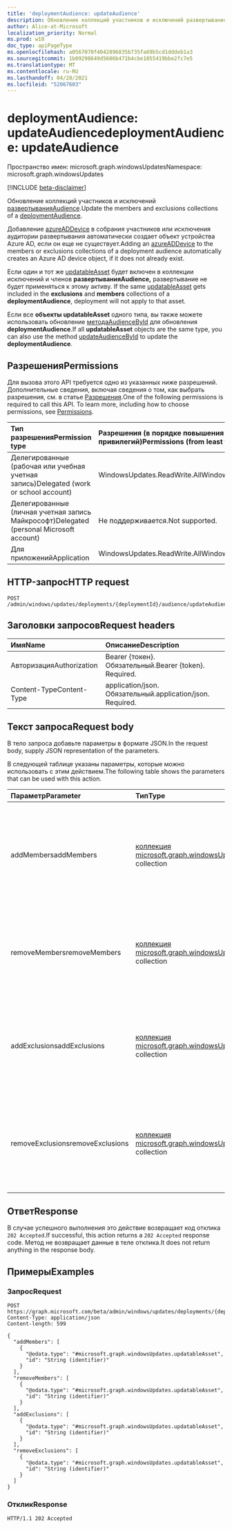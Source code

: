 ```yaml
---
title: 'deploymentAudience: updateAudience'
description: Обновление коллекций участников и исключений развертыванияAudience.
author: Alice-at-Microsoft
localization_priority: Normal
ms.prod: w10
doc_type: apiPageType
ms.openlocfilehash: a0567070f4042896835b735fa69b5cd1dddeb1a3
ms.sourcegitcommit: 1b09298649d5606b471b4cbe1055419bbe2fc7e5
ms.translationtype: MT
ms.contentlocale: ru-RU
ms.lasthandoff: 04/28/2021
ms.locfileid: "52067603"
---
```

# <a name="deploymentaudience-updateaudience"></a><span data-ttu-id="512f0-103">deploymentAudience: updateAudience</span><span class="sxs-lookup"><span data-stu-id="512f0-103">deploymentAudience: updateAudience</span></span>
<span data-ttu-id="512f0-104">Пространство имен: microsoft.graph.windowsUpdates</span><span class="sxs-lookup"><span data-stu-id="512f0-104">Namespace: microsoft.graph.windowsUpdates</span></span>

[!INCLUDE [beta-disclaimer](../../includes/beta-disclaimer.md)]

<span data-ttu-id="512f0-105">Обновление коллекций участников и исключений [развертыванияAudience](../resources/windowsupdates-deploymentaudience.md).</span><span class="sxs-lookup"><span data-stu-id="512f0-105">Update the members and exclusions collections of a [deploymentAudience](../resources/windowsupdates-deploymentaudience.md).</span></span>

<span data-ttu-id="512f0-106">Добавление [azureADDevice](../resources/windowsupdates-azureaddevice.md) в собрания участников или исключения аудитории развертывания автоматически создает объект устройства Azure AD, если он еще не существует.</span><span class="sxs-lookup"><span data-stu-id="512f0-106">Adding an [azureADDevice](../resources/windowsupdates-azureaddevice.md) to the members or exclusions collections of a deployment audience automatically creates an Azure AD device object, if it does not already exist.</span></span>

<span data-ttu-id="512f0-107">Если один и тот же [updatableAsset](../resources/windowsupdates-updatableasset.md)  будет включен в коллекции исключений и членов **развертыванияAudience,** развертывание не будет применяться к этому активу. </span><span class="sxs-lookup"><span data-stu-id="512f0-107">If the same [updatableAsset](../resources/windowsupdates-updatableasset.md) gets included in the **exclusions** and **members** collections of a **deploymentAudience**, deployment will not apply to that asset.</span></span>

<span data-ttu-id="512f0-108">Если все **объекты updatableAsset** одного типа, вы также можете использовать обновление [методаAudienceById](windowsupdates-deploymentaudience-updateaudiencebyid.md) для обновления **deploymentAudience**.</span><span class="sxs-lookup"><span data-stu-id="512f0-108">If all **updatableAsset** objects are the same type, you can also use the method [updateAudienceById](windowsupdates-deploymentaudience-updateaudiencebyid.md) to update the **deploymentAudience**.</span></span>

## <a name="permissions"></a><span data-ttu-id="512f0-109">Разрешения</span><span class="sxs-lookup"><span data-stu-id="512f0-109">Permissions</span></span>
<span data-ttu-id="512f0-p101">Для вызова этого API требуется одно из указанных ниже разрешений. Дополнительные сведения, включая сведения о том, как выбрать разрешения, см. в статье [Разрешения](/graph/permissions-reference).</span><span class="sxs-lookup"><span data-stu-id="512f0-p101">One of the following permissions is required to call this API. To learn more, including how to choose permissions, see [Permissions](/graph/permissions-reference).</span></span>

|<span data-ttu-id="512f0-112">Тип разрешения</span><span class="sxs-lookup"><span data-stu-id="512f0-112">Permission type</span></span>|<span data-ttu-id="512f0-113">Разрешения (в порядке повышения привилегий)</span><span class="sxs-lookup"><span data-stu-id="512f0-113">Permissions (from least to most privileged)</span></span>|
|:---|:---|
|<span data-ttu-id="512f0-114">Делегированные (рабочая или учебная учетная запись)</span><span class="sxs-lookup"><span data-stu-id="512f0-114">Delegated (work or school account)</span></span>|<span data-ttu-id="512f0-115">WindowsUpdates.ReadWrite.All</span><span class="sxs-lookup"><span data-stu-id="512f0-115">WindowsUpdates.ReadWrite.All</span></span>|
|<span data-ttu-id="512f0-116">Делегированные (личная учетная запись Майкрософт)</span><span class="sxs-lookup"><span data-stu-id="512f0-116">Delegated (personal Microsoft account)</span></span>|<span data-ttu-id="512f0-117">Не поддерживается.</span><span class="sxs-lookup"><span data-stu-id="512f0-117">Not supported.</span></span>|
|<span data-ttu-id="512f0-118">Для приложений</span><span class="sxs-lookup"><span data-stu-id="512f0-118">Application</span></span>|<span data-ttu-id="512f0-119">WindowsUpdates.ReadWrite.All</span><span class="sxs-lookup"><span data-stu-id="512f0-119">WindowsUpdates.ReadWrite.All</span></span>|

## <a name="http-request"></a><span data-ttu-id="512f0-120">HTTP-запрос</span><span class="sxs-lookup"><span data-stu-id="512f0-120">HTTP request</span></span>

<!-- {
  "blockType": "ignored"
}
-->
``` http
POST /admin/windows/updates/deployments/{deploymentId}/audience/updateAudience
```

## <a name="request-headers"></a><span data-ttu-id="512f0-121">Заголовки запросов</span><span class="sxs-lookup"><span data-stu-id="512f0-121">Request headers</span></span>
|<span data-ttu-id="512f0-122">Имя</span><span class="sxs-lookup"><span data-stu-id="512f0-122">Name</span></span>|<span data-ttu-id="512f0-123">Описание</span><span class="sxs-lookup"><span data-stu-id="512f0-123">Description</span></span>|
|:---|:---|
|<span data-ttu-id="512f0-124">Авторизация</span><span class="sxs-lookup"><span data-stu-id="512f0-124">Authorization</span></span>|<span data-ttu-id="512f0-p102">Bearer {токен}. Обязательный.</span><span class="sxs-lookup"><span data-stu-id="512f0-p102">Bearer {token}. Required.</span></span>|
|<span data-ttu-id="512f0-127">Content-Type</span><span class="sxs-lookup"><span data-stu-id="512f0-127">Content-Type</span></span>|<span data-ttu-id="512f0-p103">application/json. Обязательный.</span><span class="sxs-lookup"><span data-stu-id="512f0-p103">application/json. Required.</span></span>|

## <a name="request-body"></a><span data-ttu-id="512f0-130">Текст запроса</span><span class="sxs-lookup"><span data-stu-id="512f0-130">Request body</span></span>
<span data-ttu-id="512f0-131">В тело запроса добавьте параметры в формате JSON.</span><span class="sxs-lookup"><span data-stu-id="512f0-131">In the request body, supply JSON representation of the parameters.</span></span>

<span data-ttu-id="512f0-132">В следующей таблице указаны параметры, которые можно использовать с этим действием.</span><span class="sxs-lookup"><span data-stu-id="512f0-132">The following table shows the parameters that can be used with this action.</span></span>

|<span data-ttu-id="512f0-133">Параметр</span><span class="sxs-lookup"><span data-stu-id="512f0-133">Parameter</span></span>|<span data-ttu-id="512f0-134">Тип</span><span class="sxs-lookup"><span data-stu-id="512f0-134">Type</span></span>|<span data-ttu-id="512f0-135">Описание</span><span class="sxs-lookup"><span data-stu-id="512f0-135">Description</span></span>|
|:---|:---|:---|
|<span data-ttu-id="512f0-136">addMembers</span><span class="sxs-lookup"><span data-stu-id="512f0-136">addMembers</span></span>|<span data-ttu-id="512f0-137">[коллекция microsoft.graph.windowsUpdates.updatableAsset](../resources/windowsupdates-updatableasset.md)</span><span class="sxs-lookup"><span data-stu-id="512f0-137">[microsoft.graph.windowsUpdates.updatableAsset](../resources/windowsupdates-updatableasset.md) collection</span></span>|<span data-ttu-id="512f0-138">Список [updatableAsset](../resources/windowsupdates-updatableasset.md) ресурсов, которые необходимо добавить в качестве участников аудитории развертывания.</span><span class="sxs-lookup"><span data-stu-id="512f0-138">List of [updatableAsset](../resources/windowsupdates-updatableasset.md) resources to add as members of the deployment audience.</span></span>|
|<span data-ttu-id="512f0-139">removeMembers</span><span class="sxs-lookup"><span data-stu-id="512f0-139">removeMembers</span></span>|<span data-ttu-id="512f0-140">[коллекция microsoft.graph.windowsUpdates.updatableAsset](../resources/windowsupdates-updatableasset.md)</span><span class="sxs-lookup"><span data-stu-id="512f0-140">[microsoft.graph.windowsUpdates.updatableAsset](../resources/windowsupdates-updatableasset.md) collection</span></span>|<span data-ttu-id="512f0-141">Список updatable активов, которые необходимо удалить в качестве членов аудитории развертывания.</span><span class="sxs-lookup"><span data-stu-id="512f0-141">List of updatable assets to remove as members of the deployment audience.</span></span>|
|<span data-ttu-id="512f0-142">addExclusions</span><span class="sxs-lookup"><span data-stu-id="512f0-142">addExclusions</span></span>|<span data-ttu-id="512f0-143">[коллекция microsoft.graph.windowsUpdates.updatableAsset](../resources/windowsupdates-updatableasset.md)</span><span class="sxs-lookup"><span data-stu-id="512f0-143">[microsoft.graph.windowsUpdates.updatableAsset](../resources/windowsupdates-updatableasset.md) collection</span></span>|<span data-ttu-id="512f0-144">Список updatable активов, которые необходимо добавить в качестве исключений из аудитории развертывания.</span><span class="sxs-lookup"><span data-stu-id="512f0-144">List of updatable assets to add as exclusions from the deployment audience.</span></span>|
|<span data-ttu-id="512f0-145">removeExclusions</span><span class="sxs-lookup"><span data-stu-id="512f0-145">removeExclusions</span></span>|<span data-ttu-id="512f0-146">[коллекция microsoft.graph.windowsUpdates.updatableAsset](../resources/windowsupdates-updatableasset.md)</span><span class="sxs-lookup"><span data-stu-id="512f0-146">[microsoft.graph.windowsUpdates.updatableAsset](../resources/windowsupdates-updatableasset.md) collection</span></span>|<span data-ttu-id="512f0-147">Список updatable активов, которые необходимо удалить в качестве исключений из аудитории развертывания.</span><span class="sxs-lookup"><span data-stu-id="512f0-147">List of updatable assets to remove as exclusions from the deployment audience.</span></span>|



## <a name="response"></a><span data-ttu-id="512f0-148">Ответ</span><span class="sxs-lookup"><span data-stu-id="512f0-148">Response</span></span>

<span data-ttu-id="512f0-149">В случае успешного выполнения это действие возвращает код отклика `202 Accepted`.</span><span class="sxs-lookup"><span data-stu-id="512f0-149">If successful, this action returns a `202 Accepted` response code.</span></span> <span data-ttu-id="512f0-150">Метод не возвращает данные в теле отклика.</span><span class="sxs-lookup"><span data-stu-id="512f0-150">It does not return anything in the response body.</span></span>

## <a name="examples"></a><span data-ttu-id="512f0-151">Примеры</span><span class="sxs-lookup"><span data-stu-id="512f0-151">Examples</span></span>

### <a name="request"></a><span data-ttu-id="512f0-152">Запрос</span><span class="sxs-lookup"><span data-stu-id="512f0-152">Request</span></span>

<!-- {
  "blockType": "request",
  "name": "deploymentaudience_updateaudience"
}
-->
``` http
POST https://graph.microsoft.com/beta/admin/windows/updates/deployments/{deploymentId}/audience/updateAudience
Content-Type: application/json
Content-length: 599

{
  "addMembers": [
    {
      "@odata.type": "#microsoft.graph.windowsUpdates.updatableAsset",
      "id": "String (identifier)"
    }
  ],
  "removeMembers": [
    {
      "@odata.type": "#microsoft.graph.windowsUpdates.updatableAsset",
      "id": "String (identifier)"
    }
  ],
  "addExclusions": [
    {
      "@odata.type": "#microsoft.graph.windowsUpdates.updatableAsset",
      "id": "String (identifier)"
    }
  ],
  "removeExclusions": [
    {
      "@odata.type": "#microsoft.graph.windowsUpdates.updatableAsset",
      "id": "String (identifier)"
    }
  ]
}
```


### <a name="response"></a><span data-ttu-id="512f0-153">Отклик</span><span class="sxs-lookup"><span data-stu-id="512f0-153">Response</span></span>

<!-- {
  "blockType": "response",
  "truncated": true
}
-->
``` http
HTTP/1.1 202 Accepted
```

